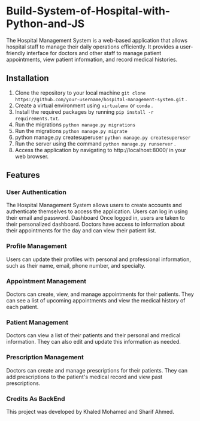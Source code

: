 # Build-System-of-Hospital-with-Python-and-JS

The Hospital Management System is a web-based application that allows hospital staff to manage their daily operations efficiently. It provides a user-friendly interface for doctors and other staff to manage patient appointments, view patient information, and record medical histories.



##  Installation

1. Clone the repository to your local machine `git clone https://github.com/your-username/hospital-management-system.git` .
2. Create a virtual environment using `virtualenv` or `conda` .
3. Install the required packages by running `pip install -r requirements.txt`.
4. Run the migrations `python manage.py migrations`
5. Run the migrations `python manage.py migrate`
6. python manage.py createsuperuser `python manage.py createsuperuser`
7. Run the server using the command `python manage.py runserver` .
8. Access the application by navigating to http://localhost:8000/ in your web browser.


## Features
### User Authentication
The Hospital Management System allows users to create accounts and authenticate themselves to access the application. Users can log in using their email and password.
Dashboard
Once logged in, users are taken to their personalized dashboard. Doctors have access to information about their appointments for the day and can view their patient list.

### Profile Management
Users can update their profiles with personal and professional information, such as their name, email, phone number, and specialty.

### Appointment Management
Doctors can create, view, and manage appointments for their patients. They can see a list of upcoming appointments and view the medical history of each patient.

### Patient Management
Doctors can view a list of their patients and their personal and medical information. They can also edit and update this information as needed.

### Prescription Management
Doctors can create and manage prescriptions for their patients. They can add prescriptions to the patient's medical record and view past prescriptions.

### Credits As BackEnd
This project was developed by Khaled Mohamed and Sharif Ahmed.




